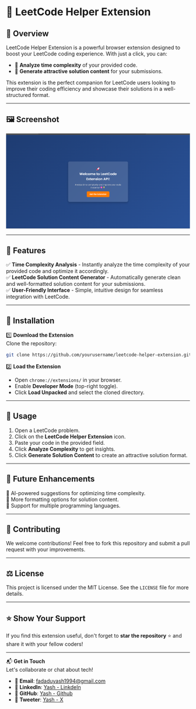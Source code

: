 # 🚀 LeetCode Helper Extension

## 🌟 Overview

LeetCode Helper Extension is a powerful browser extension designed to boost your LeetCode coding experience. With just a click, you can:

- 🧠 **Analyze time complexity** of your provided code.
- 📜 **Generate attractive solution content** for your submissions.

This extension is the perfect companion for LeetCode users looking to improve their coding efficiency and showcase their solutions in a well-structured format.

---

## 🖼️ Screenshot

![LeetCode Helper Extension](image.png)

---

## 🎯 Features

✅ **Time Complexity Analysis** - Instantly analyze the time complexity of your provided code and optimize it accordingly.  
✅ **LeetCode Solution Content Generator** - Automatically generate clean and well-formatted solution content for your submissions.  
✅ **User-Friendly Interface** - Simple, intuitive design for seamless integration with LeetCode.  

---

## 🔧 Installation

1️⃣ **Download the Extension**  
   Clone the repository:

   ```bash
   git clone https://github.com/yourusername/leetcode-helper-extension.git
```
2️⃣ **Load the Extension**  
   - Open `chrome://extensions/` in your browser.  
   - Enable **Developer Mode** (top-right toggle).  
   - Click **Load Unpacked** and select the cloned directory.  

---

## 🚀 Usage

1. Open a LeetCode problem.
2. Click on the **LeetCode Helper Extension** icon.
3. Paste your code in the provided field.
4. Click **Analyze Complexity** to get insights.
5. Click **Generate Solution Content** to create an attractive solution format.

---

## 📌 Future Enhancements

🔹 AI-powered suggestions for optimizing time complexity.  
🔹 More formatting options for solution content.  
🔹 Support for multiple programming languages.  

---

## 💖 Contributing

We welcome contributions! Feel free to fork this repository and submit a pull request with your improvements.

---

## ⚖️ License

This project is licensed under the MIT License. See the `LICENSE` file for more details.

---

## ⭐ Show Your Support

If you find this extension useful, don't forget to **star the repository** ⭐ and share it with your fellow coders!

---

📬 **Get in Touch**  
Let's collaborate or chat about tech!  
- 📧 **Email**: [fadaduyash1994@gmail.com](fadaduyash1994@gmail.com)  
- 💼 **LinkedIn**: [Yash - LinkdeIn](https://www.linkedin.com/in/yash-fadadu-aba61327a)  
- 🐙 **GitHub**: [Yash - Github](https://github.com/yashh1994)  
- 📧 **Tweeter**: [Yash - X](https://x.com/yash_fadadu_)  
